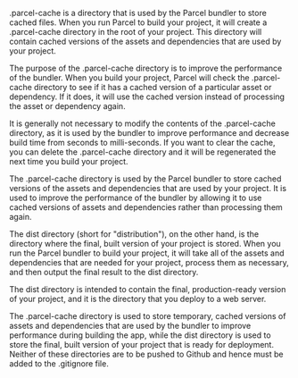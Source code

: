 .parcel-cache is a directory that is used by the Parcel bundler to store cached files. When you run Parcel to build your project, it will create a .parcel-cache directory in the root of your project. This directory will contain cached versions of the assets and dependencies that are used by your project.

The purpose of the .parcel-cache directory is to improve the performance of the bundler. When you build your project, Parcel will check the .parcel-cache directory to see if it has a cached version of a particular asset or dependency. If it does, it will use the cached version instead of processing the asset or dependency again.

It is generally not necessary to modify the contents of the .parcel-cache directory, as it is used by the bundler to improve performance and decrease build time from seconds to milli-seconds. If you want to clear the cache, you can delete the .parcel-cache directory and it will be regenerated the next time you build your project.

The .parcel-cache directory is used by the Parcel bundler to store cached versions of the assets and dependencies that are used by your project. It is used to improve the performance of the bundler by allowing it to use cached versions of assets and dependencies rather than processing them again.

The dist directory (short for "distribution"), on the other hand, is the directory where the final, built version of your project is stored. When you run the Parcel bundler to build your project, it will take all of the assets and dependencies that are needed for your project, process them as necessary, and then output the final result to the dist directory.

The dist directory is intended to contain the final, production-ready version of your project, and it is the directory that you deploy to a web server.

The .parcel-cache directory is used to store temporary, cached versions of assets and dependencies that are used by the bundler to improve performance during building the app, while the dist directory is used to store the final, built version of your project that is ready for deployment. Neither of these directories are to be pushed to Github and hence must be added to the .gitignore file.